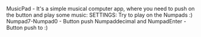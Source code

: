 MusicPad - It's a simple musical computer app, where you need to push on the button and play some music:
SETTINGS:
Try to play on the Numpads :)
Numpad7-Numpad0 - Button push
Numpaddecimal and NumpadEnter - Button push to :)
